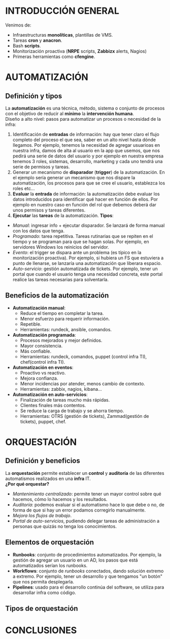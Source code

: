 # INTRODUCCIÓN GENERAL
Venimos de:
* Infraestructuras **monolíticas**, plantillas de VMS.
* Tareas **cron** y **anacron**.
* Bash **scripts**.
* Monitorización proactiva (**NRPE** scripts, **Zabbizx** alerts, Nagios)
* Primeras herramientas como **cfengine**.
# AUTOMATIZACIÓN
## Definición y tipos
La **automatización** es una técnica, método, sistema o conjunto de procesos con el objetivo de reducir al **mínimo** la **intervención humana**.  
Diseño a alto nivel: pasos para automatizar un procesos o necesidad de la infra:
1. Identificación de **entradas** de información: hay que tener claro el flujo completo del proceso el que sea, saber en un alto nivel hasta dónde llegamos. Por ejemplo, tenemos la necesidad de agregar usuarioas en nuestra infra, damos de alta al usuario en la app que usemos, que nos pedirá una serie de datos del usuario y por ejemplo en nuestra empresa tenemos 3 roles, sistemas, desarrollo, marketing y cada uno tendrá una serie de permisos y tareas.
2. Generar un mecanismo de **disparador** (**trigger**) de la automatización. En el ejemplo sería generar un mecanismo que nos dispare la automatización, los procesos para que se cree el usuario, establezca los roles etc...
3. **Evaluar** la **entrada** de información: la automatización debe evaluar los datos introducidos para identificar qué hacer en función de ellos. Por ejemplo en nuestro caso en función del rol que debemos deberá dar unos permisos y tareas diferentes.
4. **Ejecutar** las **tareas** de la automatización.
**Tipos**:
* *Manual*: ingresar info + ejecutar disparador. Se lanzará de forma manual con los datos que tenga.
* *Programado*: tarea repetitiva. Tareas rutinarias que se repiten en el tiempo y se programan para que se hagan solas. Por ejemplo, en servidores Windows los reinicios del servidor.
* *Evento*: el trigger se dispara ante un problema (es típico en la monitorización proactiva). Por ejemplo, si hubiera un FS que estuviera a punto de llenarse, se lanzaría una automatización que liberara espacio.
* *Auto-servicio*: gestión automatizada de tickets. Por ejemplo, tener un portal que cuando el usuario tenga una necesidad concreta, este portal realice las tareas necesarias para solventarla.
## Beneficios de la automatización
* **Automatización manual**:
  * Reduce el tiempo en completar la tarea.
  * Menor esfuerzo para requerir información.
  * Repetible.
  * Herramientas: rundeck, ansible, comandos.
* **Automatización programada**:
  * Procesos mejorados y mejor definidos.
  * Mayor consistencia.
  * Más confiable.
  * Herramientas: rundeck, comandos, puppet (control infra TI), chef(control infra TI).
* **Automatización en eventos**:
  * Proactivo vs reactivo.
  * Mejora confianza.
  * Menor incidencias por atender, menos cambio de contexto.
  * Herramientas: zabbix, nagios, kibana...
* **Automatización en auto-servicios**:
  * Finalización de tareas mucho más rápidas.
  * Clientes finales más contentos.
  * Se reduce la carga de trabajo y se ahorra tiempo.
  * Herramientas: OTRS (gestión de tickets), Zammad(gestión de tickets), puppet, chef.
# ORQUESTACIÓN
## Definición y beneficios
La **orquestación** permite establecer un **control** y **auditoría** de las diferentes automatismos realizados en una **infra** IT.  
**¿Por qué orquestar?**
* *Mantenimiento centralizado*: permite tener un mayor control sobre qué hacemos, cómo lo hacemos y los resultados.
* *Auditoría*: podemos evaluar si el automatismo hace lo que debe o no, de forma de que si hay un error podamos corregirlo manualmente.
* *Mejora los flujos de trabajo*.
* *Portal de auto-servicios*, pudiendo delegar tareas de administración a personas que quizás no tenga los conocimientos.
## Elementos de orquestación
* **Runbooks**: conjunto de procedimientos automatizados. Por ejemplo, la gestión de agregar un usuario en un AD, los pasos que está automatizados serían los runbooks.
* **Workflows**: conjunto de *runbooks* conectados, dando solución extremo a extremo. Por ejemplo, tener un desarrollo y que tengamos "un botón" que nos permita desplegarla.
* **Pipelines**: usado para el desarrollo continúa del software, se utiliza para desarrollar infra como código.
## Tipos de orquestación
# CONCLUSIONES
